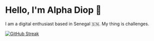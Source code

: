 # Hello, I'm Alpha Diop 👋

I am a digital enthusiast based in Senegal 🇸🇳. My thing is challenges.

[![GitHub Streak](https://github-readme-streak-stats.herokuapp.com?user=alphajoop&theme=tokyonight&border_radius=5&date_format=M%20j%5B%2C%20Y%5D&card_width=600)](https://git.io/streak-stats)
